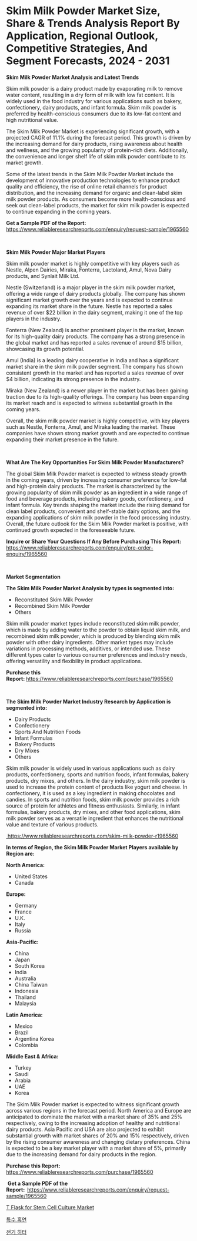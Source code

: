 <p><h1>Skim Milk Powder Market Size, Share & Trends Analysis Report By Application, Regional Outlook, Competitive Strategies, And Segment Forecasts, 2024 - 2031</h1></p><p><strong>Skim Milk Powder Market Analysis and Latest Trends</strong></p>
<p><p>Skim milk powder is a dairy product made by evaporating milk to remove water content, resulting in a dry form of milk with low fat content. It is widely used in the food industry for various applications such as bakery, confectionery, dairy products, and infant formula. Skim milk powder is preferred by health-conscious consumers due to its low-fat content and high nutritional value.</p><p>The Skim Milk Powder Market is experiencing significant growth, with a projected CAGR of 11.1% during the forecast period. This growth is driven by the increasing demand for dairy products, rising awareness about health and wellness, and the growing popularity of protein-rich diets. Additionally, the convenience and longer shelf life of skim milk powder contribute to its market growth.</p><p>Some of the latest trends in the Skim Milk Powder Market include the development of innovative production technologies to enhance product quality and efficiency, the rise of online retail channels for product distribution, and the increasing demand for organic and clean-label skim milk powder products. As consumers become more health-conscious and seek out clean-label products, the market for skim milk powder is expected to continue expanding in the coming years.</p></p>
<p><strong>Get a Sample PDF of the Report:&nbsp;</strong> <a href="https://www.reliableresearchreports.com/enquiry/request-sample/1965560">https://www.reliableresearchreports.com/enquiry/request-sample/1965560</a></p>
<p>&nbsp;</p>
<p><strong>Skim Milk Powder Major Market Players</strong></p>
<p><p>Skim milk powder market is highly competitive with key players such as Nestle, Alpen Dairies, Miraka, Fonterra, Lactoland, Amul, Nova Dairy products, and Synlait Milk Ltd. </p><p>Nestle (Switzerland) is a major player in the skim milk powder market, offering a wide range of dairy products globally. The company has shown significant market growth over the years and is expected to continue expanding its market share in the future. Nestle has reported a sales revenue of over $22 billion in the dairy segment, making it one of the top players in the industry.</p><p>Fonterra (New Zealand) is another prominent player in the market, known for its high-quality dairy products. The company has a strong presence in the global market and has reported a sales revenue of around $15 billion, showcasing its growth potential.</p><p>Amul (India) is a leading dairy cooperative in India and has a significant market share in the skim milk powder segment. The company has shown consistent growth in the market and has reported a sales revenue of over $4 billion, indicating its strong presence in the industry.</p><p>Miraka (New Zealand) is a newer player in the market but has been gaining traction due to its high-quality offerings. The company has been expanding its market reach and is expected to witness substantial growth in the coming years.</p><p>Overall, the skim milk powder market is highly competitive, with key players such as Nestle, Fonterra, Amul, and Miraka leading the market. These companies have shown strong market growth and are expected to continue expanding their market presence in the future.</p></p>
<p>&nbsp;</p>
<p><strong>What Are The Key Opportunities For Skim Milk Powder Manufacturers?</strong></p>
<p><p>The global Skim Milk Powder market is expected to witness steady growth in the coming years, driven by increasing consumer preference for low-fat and high-protein dairy products. The market is characterized by the growing popularity of skim milk powder as an ingredient in a wide range of food and beverage products, including bakery goods, confectionery, and infant formula. Key trends shaping the market include the rising demand for clean label products, convenient and shelf-stable dairy options, and the expanding applications of skim milk powder in the food processing industry. Overall, the future outlook for the Skim Milk Powder market is positive, with continued growth expected in the foreseeable future.</p></p>
<p><strong>Inquire or Share Your Questions If Any Before Purchasing This Report:</strong> <a href="https://www.reliableresearchreports.com/enquiry/pre-order-enquiry/1965560">https://www.reliableresearchreports.com/enquiry/pre-order-enquiry/1965560</a></p>
<p>&nbsp;</p>
<p><strong>Market Segmentation</strong></p>
<p><strong>The Skim Milk Powder Market Analysis by types is segmented into:</strong></p>
<p><ul><li>Reconstituted Skim Milk Powder</li><li>Recombined Skim Milk Powder</li><li>Others</li></ul></p>
<p><p>Skim milk powder market types include reconstituted skim milk powder, which is made by adding water to the powder to obtain liquid skim milk, and recombined skim milk powder, which is produced by blending skim milk powder with other dairy ingredients. Other market types may include variations in processing methods, additives, or intended use. These different types cater to various consumer preferences and industry needs, offering versatility and flexibility in product applications.</p></p>
<p><strong>Purchase this Report:&nbsp;</strong><a href="https://www.reliableresearchreports.com/purchase/1965560">https://www.reliableresearchreports.com/purchase/1965560</a></p>
<p>&nbsp;</p>
<p><strong>The Skim Milk Powder Market Industry Research by Application is segmented into:</strong></p>
<p><ul><li>Dairy Products</li><li>Confectionery</li><li>Sports And Nutrition Foods</li><li>Infant Formulas</li><li>Bakery Products</li><li>Dry Mixes</li><li>Others</li></ul></p>
<p><p>Skim milk powder is widely used in various applications such as dairy products, confectionery, sports and nutrition foods, infant formulas, bakery products, dry mixes, and others. In the dairy industry, skim milk powder is used to increase the protein content of products like yogurt and cheese. In confectionery, it is used as a key ingredient in making chocolates and candies. In sports and nutrition foods, skim milk powder provides a rich source of protein for athletes and fitness enthusiasts. Similarly, in infant formulas, bakery products, dry mixes, and other food applications, skim milk powder serves as a versatile ingredient that enhances the nutritional value and texture of various products.</p></p>
<p><a href="https://www.reliableresearchreports.com/skim-milk-powder-r1965560">&nbsp;https://www.reliableresearchreports.com/skim-milk-powder-r1965560</a></p>
<p><strong>In terms of Region, the Skim Milk Powder Market Players available by Region are:</strong></p>
<p>
    <p> <strong> North America: </strong>
        <ul>
            <li>United States</li>
            <li>Canada</li>
        </ul>
        </p> 
    <p> <strong> Europe: </strong>
        <ul>
            <li>Germany</li>
            <li>France</li>
            <li>U.K.</li>
            <li>Italy</li>
            <li>Russia</li>
        </ul>
        </p> 
    <p> <strong> Asia-Pacific: </strong>
        <ul>
            <li>China</li>
            <li>Japan</li>
            <li>South Korea</li>
            <li>India</li>
            <li>Australia</li>
            <li>China Taiwan</li>
            <li>Indonesia</li>
            <li>Thailand</li>
            <li>Malaysia</li>
        </ul>
        </p> 
    <p> <strong> Latin America: </strong>
        <ul>
            <li>Mexico</li>
            <li>Brazil</li>
            <li>Argentina Korea</li>
            <li>Colombia</li>
        </ul>
        </p> 
    <p> <strong> Middle East & Africa: </strong>
        <ul>
            <li>Turkey</li>
            <li>Saudi</li>
            <li>Arabia</li>
            <li>UAE</li>
            <li>Korea</li>
        </ul>
    </p>
    </p>
<p><p>The Skim Milk Powder market is expected to witness significant growth across various regions in the forecast period. North America and Europe are anticipated to dominate the market with a market share of 35% and 25% respectively, owing to the increasing adoption of healthy and nutritional dairy products. Asia Pacific and USA are also projected to exhibit substantial growth with market shares of 20% and 15% respectively, driven by the rising consumer awareness and changing dietary preferences. China is expected to be a key market player with a market share of 5%, primarily due to the increasing demand for dairy products in the region.</p></p>
<p><strong>Purchase this Report: </strong><a href="https://www.reliableresearchreports.com/purchase/1965560">https://www.reliableresearchreports.com/purchase/1965560</a></p>
<p>&nbsp;<strong>Get a Sample PDF of the Report:&nbsp;&nbsp;</strong><a href="https://www.reliableresearchreports.com/enquiry/request-sample/1965560">https://www.reliableresearchreports.com/enquiry/request-sample/1965560</a></p>
<p><strong></strong></p>
<p><p><a href="https://issuu.com/reportprime-2/docs/t-flask-for-stem-cell-culture-market-size-2030.ppt">T Flask for Stem Cell Culture Market</a></p><p><a href="https://github.com/wallacBahrtyinger567686/Market-Research-Report-List-1/blob/main/715176417214.md">특수 흑연</a></p><p><a href="https://github.com/plelbej847484502/Market-Research-Report-List-1/blob/main/508836117215.md">전기 히터</a></p></p>